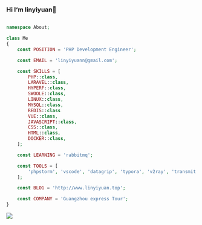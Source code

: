 ### Hi I‘m linyiyuan👋


```php

namespace About;

class Me
{
    const POSITION = 'PHP Development Engineer';

    const EMAIL = 'linyiyuann@gmail.com';

    const SKILLS = [
        PHP::class,
        LARAVEL::class,
        HYPERF::class,
        SWOOLE::class,
        LINUX::class,
        MYSQL::class,
        REDIS::class
        VUE::class,
        JAVASCRIPT::class,
        CSS::class,
        HTML::class,
        DOCKER::class,
    ];

    const LEARNING = 'rabbitmq';

    const TOOLS = [
        'phpstorm', 'vscode', 'datagrip', 'typora', 'v2ray', 'transmit', 'termius', 'vim', 'markdown'
    ];

    const BLOG = 'http://www.linyiyuan.top';

    const COMPANY = 'Guangzhou express Tour';
}
```
<img align="left" src="https://github-readme-stats.vercel.app/api?username=linyiyuan&show_icons=true&icon_color=805AD5&text_color=718096&bg_color=ffffff&hide_title=true" />
